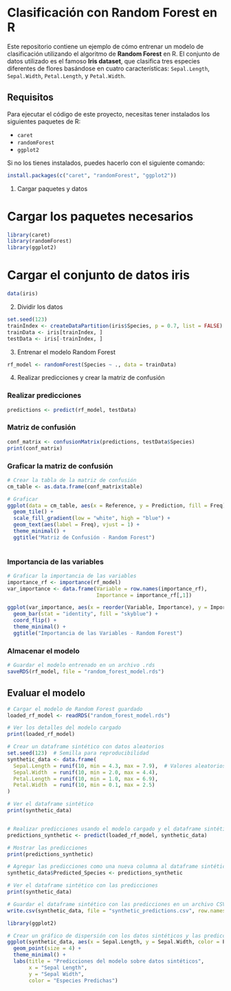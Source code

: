 # Clasificación con Random Forest en R

Este repositorio contiene un ejemplo de cómo entrenar un modelo de clasificación utilizando el algoritmo de **Random Forest** en R. El conjunto de datos utilizado es el famoso **Iris dataset**, que clasifica tres especies diferentes de flores basándose en cuatro características: `Sepal.Length`, `Sepal.Width`, `Petal.Length`, y `Petal.Width`.

## Requisitos

Para ejecutar el código de este proyecto, necesitas tener instalados los siguientes paquetes de R:

- `caret`
- `randomForest`
- `ggplot2`

Si no los tienes instalados, puedes hacerlo con el siguiente comando:

```r
install.packages(c("caret", "randomForest", "ggplot2"))
```

1. Cargar paquetes y datos

# Cargar los paquetes necesarios

```r
library(caret)
library(randomForest)
library(ggplot2)
```
# Cargar el conjunto de datos iris
```r
data(iris)
```
2. Dividir los datos
```r
set.seed(123)
trainIndex <- createDataPartition(iris$Species, p = 0.7, list = FALSE)
trainData <- iris[trainIndex, ]
testData <- iris[-trainIndex, ]
```
3. Entrenar el modelo Random Forest
```r
rf_model <- randomForest(Species ~ ., data = trainData)
```

4. Realizar predicciones y crear la matriz de confusión

### Realizar predicciones
```r
predictions <- predict(rf_model, testData)
```
### Matriz de confusión
```r
conf_matrix <- confusionMatrix(predictions, testData$Species)
print(conf_matrix)
```

### Graficar la matriz de confusión
```r
# Crear la tabla de la matriz de confusión
cm_table <- as.data.frame(conf_matrix$table)
```
```r
# Graficar
ggplot(data = cm_table, aes(x = Reference, y = Prediction, fill = Freq)) +
  geom_tile() +
  scale_fill_gradient(low = "white", high = "blue") +
  geom_text(aes(label = Freq), vjust = 1) +
  theme_minimal() +
  ggtitle("Matriz de Confusión - Random Forest")
  
```

### Importancia de las variables
```r
# Graficar la importancia de las variables
importance_rf <- importance(rf_model)
var_importance <- data.frame(Variable = row.names(importance_rf), 
                             Importance = importance_rf[,1])

ggplot(var_importance, aes(x = reorder(Variable, Importance), y = Importance)) +
  geom_bar(stat = "identity", fill = "skyblue") +
  coord_flip() +
  theme_minimal() +
  ggtitle("Importancia de las Variables - Random Forest")

```
### Almacenar el modelo
```r
# Guardar el modelo entrenado en un archivo .rds
saveRDS(rf_model, file = "random_forest_model.rds")
```


## Evaluar el modelo
```r
# Cargar el modelo de Random Forest guardado
loaded_rf_model <- readRDS("random_forest_model.rds")

# Ver los detalles del modelo cargado
print(loaded_rf_model)

# Crear un dataframe sintético con datos aleatorios
set.seed(123)  # Semilla para reproducibilidad
synthetic_data <- data.frame(
  Sepal.Length = runif(10, min = 4.3, max = 7.9),  # Valores aleatorios en el rango del conjunto Iris
  Sepal.Width  = runif(10, min = 2.0, max = 4.4),
  Petal.Length = runif(10, min = 1.0, max = 6.9),
  Petal.Width  = runif(10, min = 0.1, max = 2.5)
)

# Ver el dataframe sintético
print(synthetic_data)


# Realizar predicciones usando el modelo cargado y el dataframe sintético
predictions_synthetic <- predict(loaded_rf_model, synthetic_data)

# Mostrar las predicciones
print(predictions_synthetic)

# Agregar las predicciones como una nueva columna al dataframe sintético
synthetic_data$Predicted_Species <- predictions_synthetic

# Ver el dataframe sintético con las predicciones
print(synthetic_data)

# Guardar el dataframe sintético con las predicciones en un archivo CSV
write.csv(synthetic_data, file = "synthetic_predictions.csv", row.names = FALSE)

library(ggplot2)

# Crear un gráfico de dispersión con los datos sintéticos y las predicciones
ggplot(synthetic_data, aes(x = Sepal.Length, y = Sepal.Width, color = Predicted_Species)) +
  geom_point(size = 4) +
  theme_minimal() +
  labs(title = "Predicciones del modelo sobre datos sintéticos",
       x = "Sepal Length",
       y = "Sepal Width",
       color = "Especies Predichas")
```
